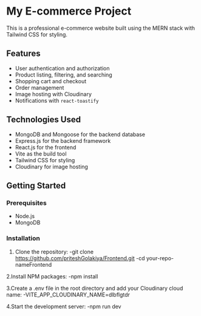 # My E-commerce Project

This is a professional e-commerce website built using the MERN stack with Tailwind CSS for styling.

## Features

- User authentication and authorization
- Product listing, filtering, and searching
- Shopping cart and checkout
- Order management
- Image hosting with Cloudinary
- Notifications with `react-toastify`

## Technologies Used

- MongoDB and Mongoose for the backend database
- Express.js for the backend framework
- React.js for the frontend
- Vite as the build tool
- Tailwind CSS for styling
- Cloudinary for image hosting

## Getting Started

### Prerequisites

- Node.js
- MongoDB

### Installation

1. Clone the repository:
-git clone https://github.com/priteshGolakiya/Frontend.git
-cd your-repo-nameFrontend
   
2.Install NPM packages:
-npm install
   
3.Create a .env file in the root directory and add your Cloudinary cloud name:
-VITE_APP_CLOUDINARY_NAME=dlbflgtdr
   
4.Start the development server:
-npm run dev
